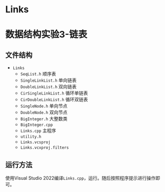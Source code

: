 # Links

# 数据结构实验3-链表

## 文件结构

* ```Links```
  * `SeqList.h` 顺序表
  * `SingleLinkList.h` 单向链表
  * `DoubleLinkList.h` 双向链表
  * `CirSingleLinkList.h` 循环单链表
  * `CirDoubleLinkList.h` 循环双链表
  * `SingleNode.h` 单向节点
  * `DoubleNode.h` 双向节点
  * `BigInteger.h` 大整数类
  * `BigInteger.cpp`
  * `Links.cpp` 主程序
  * `utility.h`
  * `Links.vcsproj`
  * `Links.vcxproj.filters`

## 运行方法

使用Visual Studio 2022编译`Links.cpp`，运行。随后按照程序提示进行操作即可。
